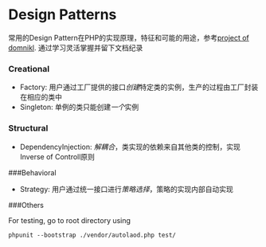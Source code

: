 # Design Patterns
常用的Design Pattern在PHP的实现原理，特征和可能的用途，参考[project of domnikl](https://github.com/domnikl/DesignPatternsPHP). 通过学习灵活掌握并留下文档纪录
### Creational 

* Factory: 用户通过工厂提供的接口*创建*特定类的实例，生产的过程由工厂封装在相应的类中
* Singleton: 单例的类只能创建*一个*实例

### Structural

* DependencyInjection: *解耦合*，类实现的依赖来自其他类的控制，实现Inverse of Controll原则

###Behavioral

* Strategy: 用户通过统一接口进行*策略选择*，策略的实现内部自动实现

###Others

For testing, go to root directory using 
```
phpunit --bootstrap ./vendor/autolaod.php test/
```